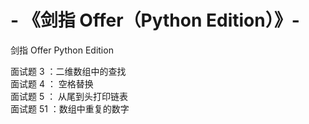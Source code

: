 # - 《剑指 Offer（Python Edition）》-
剑指 Offer Python Edition

面试题 3 ：二维数组中的查找         
面试题 4 ： 空格替换       
面试题 5 ： 从尾到头打印链表    
面试题 51 ：数组中重复的数字

